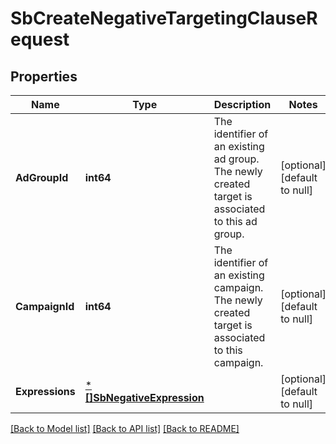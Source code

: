 # SbCreateNegativeTargetingClauseRequest

## Properties
Name | Type | Description | Notes
------------ | ------------- | ------------- | -------------
**AdGroupId** | **int64** | The identifier of an existing ad group. The newly created target is associated to this ad group. | [optional] [default to null]
**CampaignId** | **int64** | The identifier of an existing campaign. The newly created target is associated to this campaign. | [optional] [default to null]
**Expressions** | [***[]SbNegativeExpression**](array.md) |  | [optional] [default to null]

[[Back to Model list]](../README.md#documentation-for-models) [[Back to API list]](../README.md#documentation-for-api-endpoints) [[Back to README]](../README.md)

